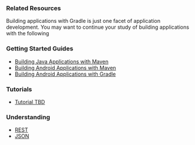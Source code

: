 ### Related Resources

Building applications with Gradle is just one facet of application development. You may want to continue your study of building applications with the following

### Getting Started Guides

* [Building Java Applications with Maven][gs-maven]
* [Building Android Applications with Maven][gs-maven-android]
* [Building Android Applications with Gradle][gs-gradle-android]

[gs-maven]: /guides/gs/maven/content
[gs-maven-android]: /guides/gs/maven-android/content
[gs-gradle-android]: /guides/gs/gradle-android/content

### Tutorials

* [Tutorial TBD][tut-tbd]

[tut-tbd]: /guides/tutorials/tbd

### Understanding

* [REST][u-rest]
* [JSON][u-json]

[u-rest]: /understanding/rest
[u-json]: /understanding/json

